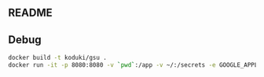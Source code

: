 README
-------

## Debug

```bash
docker build -t koduki/gsu .
docker run -it -p 8080:8080 -v `pwd`:/app -v ~/:/secrets -e GOOGLE_APPLICATION_CREDENTIALS=/secrets/key.json koduki/gsu bash
```